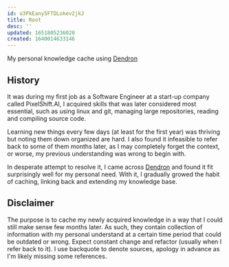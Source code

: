 ```yaml
---
id: o3PkEany5FTDLokev2jkJ
title: Root
desc: ''
updated: 1651805236028
created: 1640014633146
---
```


My personal knowledge cache using [Dendron](https://www.dendron.so)

## History
It was during my first job as a Software Engineer at a start-up company called PixelShift.AI, I acquired skills that was later considered most essential, such as using linux and git, managing large repositories, reading and compiling source code. 

Learning new things every few days (at least for the first year) was thriving but noting them down organized are hard. I also found it infeasible to refer back to some of them months later, as I may completely forget the context, or worse, my previous understanding was wrong to begin with.

In desperate attempt to resolve it, I came across [Dendron](https://www.dendron.so) and found it fit surprisingly well for my personal need. With it, I gradually growed the habit of caching, linking back and extending my knowledge base.

## Disclaimer
The purpose is to cache my newly acquired knowledge in a way that I could still make sense few months later. As such, they contain collection of information with my personal understand at a certain time period that could be outdated or wrong. Expect constant change and refactor (usually when I refer back to it). I use backquote to denote sources, apology in advance as I'm likely missing some references.